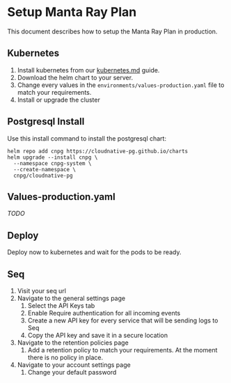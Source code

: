# Setup Manta Ray Plan
This document describes how to setup the Manta Ray Plan in production.

## Kubernetes
1. Install kubernetes from our [kubernetes.md](kubernetes.md) guide.
2. Download the helm chart to your server.
2. Change every values in the `environments/values-production.yaml` file to match your requirements.
3. Install or upgrade the cluster

## Postgresql Install
Use this install command to install the postgresql chart:
```shell
helm repo add cnpg https://cloudnative-pg.github.io/charts
helm upgrade --install cnpg \
  --namespace cnpg-system \
  --create-namespace \
  cnpg/cloudnative-pg
```
## Values-production.yaml
*TODO*

## Deploy
Deploy now to kubernetes and wait for the pods to be ready.

## Seq
1. Visit your seq url 
2. Navigate to the general settings page
   1. Select the API Keys tab
   2. Enable Require authentication for all incoming events
   3. Create a new API key for every service that will be sending logs to Seq
   4. Copy the API key and save it in a secure location
3. Navigate to the retention policies page
   1. Add a retention policy to match your requirements. At the moment there is no policy in place.
4. Navigate to your account settings page
   1. Change your default password
